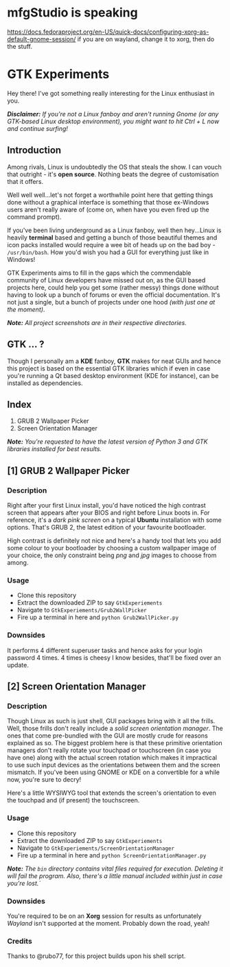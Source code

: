 # mfgStudio is speaking
https://docs.fedoraproject.org/en-US/quick-docs/configuring-xorg-as-default-gnome-session/
if you are on wayland, change it to xorg, then do the stuff.

# GTK Experiments
Hey there! I've got something really interesting for the Linux enthusiast in you.

***Disclaimer:** If you're not a Linux fanboy and aren't running Gnome (or any GTK-based Linux desktop environment), you might want to hit Ctrl + L now and continue surfing!*

## Introduction

Among rivals, Linux is undoubtedly the OS that steals the show. I can vouch that outright - it's **open source**. Nothing beats the degree of customisation that it offers.

Well well well...let's not forget a worthwhile point here that getting things done without a graphical interface is something that those ex-Windows users aren't really aware of (come on, when have you even fired up the command prompt).

If you've been living underground as a Linux fanboy, well then hey...Linux is heavily **terminal** based and getting a bunch of those beautiful themes and icon packs installed would require a wee bit of heads up on the bad boy - `/usr/bin/bash`. How you'd wish you had a GUI for everything just like in Windows!

GTK Experiments aims to fill in the gaps which the commendable community of Linux developers have missed out on, as the GUI based projects here, could help you get some (rather messy) things done without having to look up a bunch of forums or even the official documentation. It's not just a single, but a bunch of projects under one hood *(with just one at the moment)*.

_**Note:** All project screenshots are in their respective directories._

## GTK ... ?

Though I personally am a **KDE** fanboy, **GTK** makes for neat GUIs and hence this project is based on the essential GTK libraries which if even in case you're running a Qt based desktop environment (KDE for instance), can be installed as dependencies.

## Index

1. GRUB 2 Wallpaper Picker
2. Screen Orientation Manager

_**Note:** You're requested to have the latest version of Python 3 and GTK libraries installed for best results._

## [1] GRUB 2 Wallpaper Picker

### Description

Right after your first Linux install, you'd have noticed the high contrast screen that appears after your BIOS and right before Linux boots in. For reference, it's a _dark pink screen_ on a typical **Ubuntu** installation with some options. That's GRUB 2, the latest edition of your favourite bootloader.

High contrast is definitely not nice and here's a handy tool that lets you add some colour to your bootloader by choosing a custom wallpaper image of your choice, the only constraint being _png_ and _jpg_ images to choose from among. 

### Usage

* Clone this repository
* Extract the downloaded ZIP to say `GtkExperiements`
* Navigate to `GtkExperiements/Grub2WallPicker`
* Fire up a terminal in here and `python Grub2WallPicker.py`

### Downsides
It performs 4 different superuser tasks and hence asks for your login password 4 times. 4 times is cheesy I know besides, that'll be fixed over an update. 

## [2] Screen Orientation Manager

### Description

Though Linux as such is just shell, GUI packages bring with it all the frills. Well, those frills don't really include a _solid screen orientation manager_. The ones that come pre-bundled with the GUI are mostly crude for reasons explained as so. The biggest problem here is that these primitive orientation managers don't really rotate your touchpad or touchscreen (in case you have one) along with the actual screen rotation which makes it impractical to use such input devices as the orientations between them and the screen mismatch. If you've been using GNOME or KDE on a convertible for a while now, you're sure to decry!

Here's a little WYSIWYG tool that extends the screen's orientation to even the touchpad and (if present) the touchscreen.

### Usage

* Clone this repository
* Extract the downloaded ZIP to say `GtkExperiements`
* Navigate to `GtkExperiements/ScreenOrientationManager`
* Fire up a terminal in here and `python ScreenOrientationManager.py`

_**Note:** The `bin` directory contains vital files required for execution. Deleting it will fail the program. Also, there's a little manual included within just in case you're lost.`_

### Downsides
You're required to be on an **Xorg** session for results as unfortunately _Wayland_ isn't supported at the moment. Probably down the road, yeah!

### Credits

Thanks to @rubo77, for this project builds upon his shell script.
